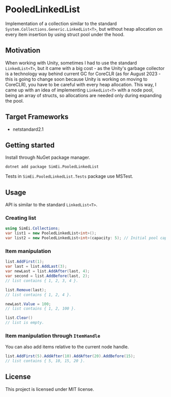 # PooledLinkedList

Implementation of a collection similar to the standard `System.Collections.Generic.LinkedList<T>`, but without heap allocation on every item insertion by using struct pool under the hood.

## Motivation
When working with Unity, sometimes I had to use the standard `LinkedList<T>`, but it came with a big cost - as the Unity's garbage collector is a technology way behind current GC for CoreCLR (as for August 2023 - this is going to change soon because Unity is working on moving to CoreCLR), you have to be careful with every heap allocation. This way, I came up with an idea of implementing `LinkedList<T>` with a node pool, being an array of structs, so allocations are needed only during expanding the pool.

## Target Frameworks
- netstandard2.1

## Getting started
Install through NuGet package manager.
```
dotnet add package SimEi.PooledLinkedList
```

Tests in `SimEi.PooledLinkedList.Tests` package use MSTest.

## Usage
API is similar to the standard `LinkedList<T>`.

### Creating list
```cs
using SimEi.Collections;
var list1 = new PooledLinkedList<int>();
var list2 = new PooledLinkedList<int>(capacity: 5); // Initial pool capacity = 5.
```

### Item manipulation
```cs
list.AddFirst(1);
var last = list.AddLast(3);
var newLast = list.AddAfter(last, 4);
var second = list.AddBefore(last, 2);
// list contains { 1, 2, 3, 4 }.

list.Remove(last);
// list contains { 1, 2, 4 }.

newLast.Value = 100;
// list contains { 1, 2, 100 }.

list.Clear()
// list is empty.
```

### Item manipulation through `ItemHandle`
You can also add items relative to the current node handle.
```cs
list.AddFirst(5).AddAfter(10).AddAfter(20).AddBefore(15);
// list contains { 5, 10, 15, 20 }.
```

## License
This project is licensed under MIT license.
